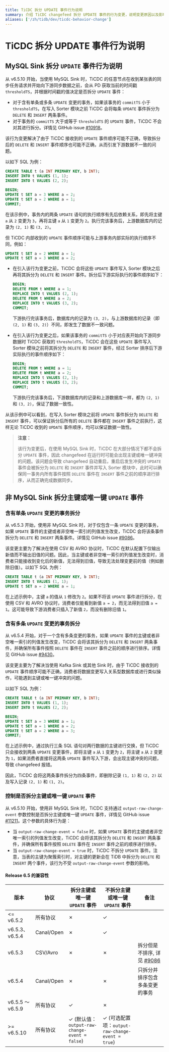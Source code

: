 ```yaml
---
title: TiCDC 拆分 UPDATE 事件行为说明
summary: 介绍 TiCDC changefeed 拆分 UPDATE 事件的行为变更，说明变更原因以及影响范围。
aliases: ['/zh/tidb/dev/ticdc-behavior-change']
---
```


# TiCDC 拆分 UPDATE 事件行为说明

## MySQL Sink 拆分 `UPDATE` 事件行为说明

从 v6.5.10 开始，当使用 MySQL Sink 时，TiCDC 的任意节点在收到某张表的同步任务请求并开始向下游同步数据之前，会从 PD 获取当前的时间戳 `thresholdTS`，并根据时间戳的值决定是否拆分 `UPDATE` 事件：

- 对于含有单条或多条 `UPDATE` 变更的事务，如果该事务的 `commitTS` 小于 `thresholdTS`，在写入 Sorter 模块之前 TiCDC 会将每条 `UPDATE` 事件拆分为 `DELETE` 和 `INSERT` 两条事件。
- 对于事务的 `commitTS` 大于或等于 `thresholdTS` 的 `UPDATE` 事件，TiCDC 不会对其进行拆分。详情见 GitHub issue [#10918](https://github.com/pingcap/tiflow/issues/10918)。

该行为变更解决了由于 TiCDC 接收到的 `UPDATE` 事件顺序可能不正确，导致拆分后的 `DELETE` 和 `INSERT` 事件顺序也可能不正确，从而引发下游数据不一致的问题。

以如下 SQL 为例：

```sql
CREATE TABLE t (a INT PRIMARY KEY, b INT);
INSERT INTO t VALUES (1, 1);
INSERT INTO t VALUES (2, 2);

BEGIN;
UPDATE t SET a = 3 WHERE a = 2;
UPDATE t SET a = 2 WHERE a = 1;
COMMIT;
```

在该示例中，事务内的两条 `UPDATE` 语句的执行顺序有先后依赖关系，即先将主键 `a` 从 `2` 变更为 `3`，再将主键 `a` 从 `1` 变更为 `2`。执行完该事务后，上游数据库内的记录为 `(2, 1)` 和 `(3, 2)`。

但 TiCDC 内部收到的 `UPDATE` 事件顺序可能与上游事务内部实际的执行顺序不同，例如：

```sql
UPDATE t SET a = 2 WHERE a = 1;
UPDATE t SET a = 3 WHERE a = 2;
```

- 在引入该行为变更之前，TiCDC 会将这些 `UPDATE` 事件写入 Sorter 模块之后再将其拆分为 `DELETE` 和 `INSERT` 事件。拆分后下游实际执行的事件顺序如下：

    ```sql
    BEGIN;
    DELETE FROM t WHERE a = 1;
    REPLACE INTO t VALUES (2, 1);
    DELETE FROM t WHERE a = 2;
    REPLACE INTO t VALUES (3, 2);
    COMMIT;
    ```

    下游执行完该事务后，数据库内的记录为 `(3, 2)`，与上游数据库的记录（即 `(2, 1)` 和 `(3, 2)`）不同，即发生了数据不一致问题。

- 在引入该行为变更之后，如果该事务的 `commitTS` 小于对应表开始向下游同步数据时 TiCDC 获取的 `thresholdTS`，TiCDC 会在这些 `UPDATE` 事件写入 Sorter 模块之前将其拆分为 `DELETE` 和 `INSERT` 事件，经过 Sorter 排序后下游实际执行的事件顺序如下：

    ```sql
    BEGIN;
    DELETE FROM t WHERE a = 1;
    DELETE FROM t WHERE a = 2;
    REPLACE INTO t VALUES (2, 1);
    REPLACE INTO t VALUES (3, 2);
    COMMIT;
    ```

    下游执行完该事务后，下游数据库内的记录和上游数据库一样，都为 `(2, 1)` 和 `(3, 2)`，保证了数据一致性。

从该示例中可以看到，在写入 Sorter 模块之前将 `UPDATE` 事件拆分为 `DELETE` 和 `INSERT` 事件，可以保证拆分后所有的 `DELETE` 事件都在 `INSERT` 事件之前执行，这样无论 TiCDC 收到的 `UPDATE` 事件顺序，均可以保证数据一致性。

> **注意：**
>
> 该行为变更后，在使用 MySQL Sink 时，TiCDC 在大部分情况下都不会拆分 `UPDATE` 事件，因此 changefeed 在运行时可能会出现主键或唯一键冲突的问题。该问题会导致 changefeed 自动重启，重启后发生冲突的 `UPDATE` 事件会被拆分为 `DELETE` 和 `INSERT` 事件并写入 Sorter 模块中，此时可以确保同一事务内所有事件按照 `DELETE` 事件在 `INSERT` 事件之前的顺序进行排序，从而正确完成数据同步。

## 非 MySQL Sink 拆分主键或唯一键 `UPDATE` 事件

### 含有单条 `UPDATE` 变更的事务拆分

从 v6.5.3 开始，使用非 MySQL Sink 时，对于仅包含一条 `UPDATE` 变更的事务，如果 `UPDATE` 事件的主键或者非空唯一索引的列值发生改变，TiCDC 会将该条事件拆分为 `DELETE` 和 `INSERT` 两条事件。详情见 GitHub issue [#9086](https://github.com/pingcap/tiflow/issues/9086)。

该变更主要为了解决在使用 CSV 和 AVRO 协议时，TiCDC 在默认配置下仅输出新值而不输出旧值的问题。因此，当主键或者非空唯一索引的列值发生改变时，消费者只能接收到变化后的新值，无法得到旧值，导致无法处理变更前的值（例如删除旧值）。以如下 SQL 为例：

```sql
CREATE TABLE t (a INT PRIMARY KEY, b INT);
INSERT INTO t VALUES (1, 1);
UPDATE t SET a = 2 WHERE a = 1;
```

在上述示例中，主键 `a` 的值从 `1` 修改为 `2`。如果不将该 `UPDATE` 事件进行拆分，在使用 CSV 和 AVRO 协议时，消费者仅能看到新值 `a = 2`，而无法得到旧值 `a = 1`。这可能导致下游消费者只插入了新值 `2`，而没有删除旧值 `1`。

### 含有多条 `UPDATE` 变更的事务拆分

从 v6.5.4 开始，对于一个含有多条变更的事务，如果 `UPDATE` 事件的主键或者非空唯一索引的列值发生改变，TiCDC 会将该其拆分为 `DELETE` 和 `INSERT` 两条事件，并确保所有事件按照 `DELETE` 事件在 `INSERT` 事件之前的顺序进行排序。详情见 GitHub issue [#9430](https://github.com/pingcap/tiflow/issues/9430)。

该变更主要为了解决当使用 Kafka Sink 或其他 Sink 时，由于 TiCDC 接收到的 `UPDATE` 事件顺序可能不正确，消费者将数据变更写入关系型数据库或进行类似操作，可能遇到主键或唯一键冲突的问题。

以如下 SQL 为例：

```sql
CREATE TABLE t (a INT PRIMARY KEY, b INT);
INSERT INTO t VALUES (1, 1);
INSERT INTO t VALUES (2, 2);

BEGIN;
UPDATE t SET a = 3 WHERE a = 1;
UPDATE t SET a = 1 WHERE a = 2;
UPDATE t SET a = 2 WHERE a = 3;
COMMIT;
```

在上述示例中，通过执行三条 SQL 语句对两行数据的主键进行交换，但 TiCDC 只会接收到两条 `UPDATE` 变更事件，即将主键 `a` 从 `1` 变更为 `2`，将主键 `a` 从 `2` 变更为 `1`，如果消费者直接将这两条 `UPDATE` 事件写入下游，会出现主键冲突的问题，导致 changefeed 报错。

因此，TiCDC 会将这两条事件拆分为四条事件，即删除记录 `(1, 1)` 和 `(2, 2)` 以及写入记录 `(2, 1)` 和 `(1, 2)`。

### 控制是否拆分主键或唯一键 `UPDATE` 事件

从 v6.5.10 开始，使用非 MySQL Sink 时，TiCDC 支持通过 `output-raw-change-event` 参数控制是否拆分主键或唯一键 `UPDATE` 事件，详情见 GitHub issue [#11211](https://github.com/pingcap/tiflow/issues/11211)。这个参数的具体行为是：

- 当 `output-raw-change-event = false` 时，如果 `UPDATE` 事件的主键或者非空唯一索引的列值发生改变，TiCDC 会将该其拆分为 `DELETE` 和 `INSERT` 两条事件，并确保所有事件按照 `DELETE` 事件在 `INSERT` 事件之前的顺序进行排序。
- 当 `output-raw-change-event = true` 时，TiCDC 不拆分 `UPDATE` 事件。注意，当表的主键为聚簇索引时，对主键的更新会在 TiDB 中拆分为 `DELETE` 和 `INSERT` 两个事件，该行为不受 `output-raw-change-event` 参数的影响。

#### Release 6.5 的兼容性

| 版本 | 协议 | 拆分主键或唯一键 `UPDATE` 事件 | 不拆分主键或唯一键 `UPDATE` 事件 | 备注 |
| -- | -- | -- | -- | -- |
| <= v6.5.2 | 所有协议 | ✗ | ✓ |  |
| v6.5.3、v6.5.4 | Canal/Open | ✗ | ✓ |  |
| v6.5.3 | CSV/Avro | ✗ | ✗ | 拆分但是不排序, 详见 [#9086](https://github.com/pingcap/tiflow/issues/9658) |
| v6.5.4 | Canal/Open | ✗ | ✗ | 只拆分并排序包含多条变更的事务 |
| v6.5.5 ～ v6.5.9 | 所有协议 | ✓ | ✗ | |
| \>= v6.5.10 | 所有协议 | ✓ (默认值：`output-raw-change-event = false`) | ✓ (可选配置项：`output-raw-change-event = true`) | |
